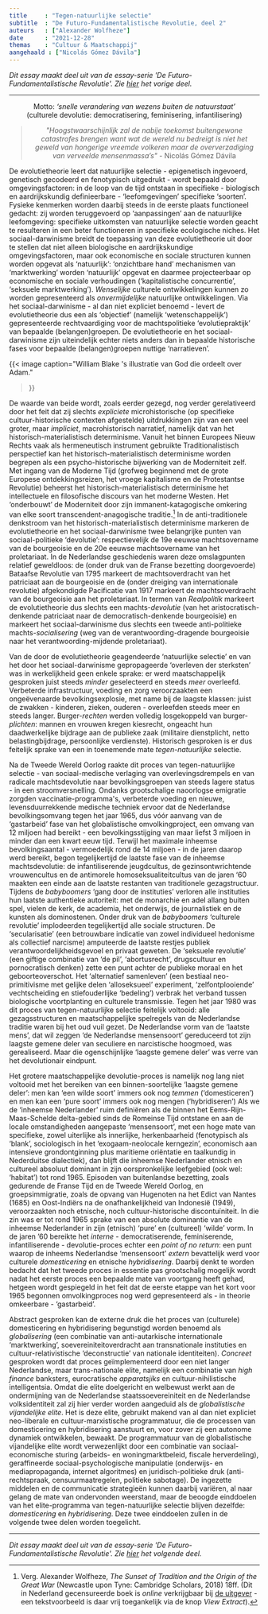 ```yaml
---
title     : "Tegen-natuurlijke selectie"
subtitle  : "De Futuro-Fundamentalistische Revolutie, deel 2"
auteurs   : ["Alexander Wolfheze"]
date      : "2021-12-28"
themas    : "Cultuur & Maatschappij"
aangehaald : ["Nicolás Gómez Dávila"]
---
```



_Dit essay maakt deel uit van de essay-serie 'De Futuro-Fundamentalistische Revolutie'. Zie [hier](https://reactionair.nl/artikelen/devolutie-theorie/) het vorige deel._

---


<p style="text-align: center;">
Motto: <i>‘snelle verandering van wezens buiten de natuurstaat’</i><br>
(culturele devolutie: democratisering, feminisering, infantilisering)
</p>

<blockquote style="text-align: center;">
<p><i>"Hoogstwaarschijnlijk zal de nabije toekomst buitengewone catastrofes brengen want wat de wereld nu bedreigt is niet het geweld van hongerige vreemde volkeren maar de oververzadiging van verveelde mensenmassa’s"</i> - Nicolás Gómez Dávila</p>
</blockquote>

De evolutietheorie leert dat natuurlijke selectie - epigenetisch ingevoerd, genetisch gecodeerd en fenotypisch uitgedrukt - wordt bepaald door omgevingsfactoren: in de loop van de tijd ontstaan in specifieke - biologisch en aardrijkskundig definieerbare - ‘leefomgevingen’ specifieke ‘soorten’. Fysieke kenmerken worden daarbij steeds in de eerste plaats functioneel gedacht: zij worden teruggevoerd op ‘aanpassingen’ aan de natuurlijke leefomgeving: specifieke uitkomsten van natuurlijke selectie worden geacht te resulteren in een beter functioneren in specifieke ecologische niches. Het sociaal-darwinisme breidt de toepassing van deze evolutietheorie uit door te stellen dat niet alleen biologische en aardrijkskundige omgevingsfactoren, maar ook economische en sociale structuren kunnen worden opgevat als ‘natuurlijk’: ‘onzichtbare hand’ mechanismen van ‘marktwerking’ worden ‘natuurlijk’ opgevat en daarmee projecteerbaar op economische en sociale verhoudingen (‘kapitalistische concurrentie’, ‘seksuele marktwerking’). _Wenselijke_ culturele ontwikkelingen kunnen zo worden gepresenteerd als _onvermijdelijke_ natuurlijke ontwikkelingen. Via het sociaal-darwinisme - al dan niet expliciet benoemd - levert de evolutietheorie dus een als ‘objectief’ (namelijk ‘wetenschappelijk’) gepresenteerde rechtvaardiging voor de machtspolitieke ‘evolutiepraktijk’ van bepaalde (belangen)groepen. De evolutietheorie en het sociaal-darwinisme zijn uiteindelijk echter niets anders dan in bepaalde historische fases voor bepaalde (belangen)groepen nuttige ‘narratieven’.

{{< image
	caption="William Blake 's illustratie van God die ordeelt over Adam."
>}}

De waarde van beide wordt, zoals eerder gezegd, nog verder gerelativeerd door het feit dat zij slechts _expliciete_ microhistorische (op specifieke cultuur-historische contexten afgestelde) uitdrukkingen zijn van een veel groter, maar _impliciet_, macrohistorisch narratief, namelijk dat van het historisch-materialistisch determinisme. Vanuit het binnen Europees Nieuw Rechts vaak als hermeneutisch instrument gebruikte Traditionalistisch perspectief kan het historisch-materialistisch determinisme worden begrepen als een psycho-historische bijwerking van de Moderniteit zelf. Met ingang van de Moderne Tijd (grofweg beginnend met de grote Europese ontdekkingsreizen, het vroege kapitalisme en de Protestantse Revolutie) beheerst het historisch-materialistisch determinisme het intellectuele en filosofische discours van het moderne Westen. Het ‘onderbouwt’ de Moderniteit door zijn immanent-katagogische omkering van elke soort transcendent-anagogische traditie.[^1] In de anti-traditionele denkstroom van het historisch-materialistisch determinisme markeren de evolutietheorie en het sociaal-darwinisme twee belangrijke punten van sociaal-politieke ‘devolutie’: respectievelijk de 19e eeuwse machtsovername van de bourgeoisie en de 20e eeuwse machtsovername van het proletariaat. In de Nederlandse geschiedenis waren deze omslagpunten relatief geweldloos: de (onder druk van de Franse bezetting doorgevoerde) Bataafse Revolutie van 1795 markeert de machtsoverdracht van het patriciaat aan de bourgeoisie en de (onder dreiging van internationale revolutie) afgekondigde Pacificatie van 1917 markeert de machtsoverdracht van de bourgeoisie aan het proletariaat. In termen van _Realpolitik_ markeert de evolutietheorie dus slechts een machts-<i>devolutie</i> (van het aristocratisch-denkende patriciaat naar de democratisch-denkende bourgeoisie) en markeert het sociaal-darwinisme dus slechts een tweede anti-politieke machts-<i>socialisering</i> (weg van de verantwoording-dragende bourgeoisie naar het verantwoording-mijdende proletariaat).

Van de door de evolutietheorie geagendeerde ‘natuurlijke selectie’ en van het door het sociaal-darwinisme gepropageerde ‘overleven der sterksten’ was in werkelijkheid geen enkele sprake: er werd maatschappelijk gesproken juist steeds _minder_ geselecteerd en steeds _meer_ overleefd. Verbeterde infrastructuur, voeding en zorg veroorzaakten een ongeëvenaarde bevolkingsexplosie, met name bij de laagste klassen: juist de zwakken - kinderen, zieken, ouderen - overleefden steeds meer en steeds langer. Burger-<i>rechten</i> werden volledig losgekoppeld van burger-<i>plichten</i>: mannen en vrouwen kregen kiesrecht, ongeacht hun daadwerkelijke bijdrage aan de publieke zaak (militaire dienstplicht, netto belastingbijdrage, persoonlijke verdienste). Historisch gesproken is er dus feitelijk sprake van een in toenemende mate _tegen-natuurlijke_ selectie.

Na de Tweede Wereld Oorlog raakte dit proces van tegen-natuurlijke selectie - van sociaal-medische verlaging van overlevingsdrempels en van radicale machtsdevolutie naar bevolkingsgroepen van steeds lagere status - in een stroomversnelling. Ondanks grootschalige naoorlogse emigratie zorgden vaccinatie-programma's, verbeterde voeding en nieuwe, levensduurrekkende medische techniek ervoor dat de Nederlandse bevolkingsomvang tegen het jaar 1965, dus vóór aanvang van de ‘gastarbeid’ fase van het globalistische omvolkingproject, een omvang van 12 miljoen had bereikt - een bevolkingsstijging van maar liefst 3 miljoen in minder dan een kwart eeuw tijd. Terwijl het maximale inheemse bevolkingsaantal - vermoedelijk rond de 14 miljoen - in de jaren daarop werd bereikt, begon tegelijkertijd de laatste fase van de inheemse machtsdevolutie: de infantiliserende jeugdcultus, de gezinsontwrichtende vrouwencultus en de antimorele homoseksualiteitcultus van de jaren ‘60 maakten een einde aan de laatste restanten van traditionele gezagstructuur. Tijdens de _babyboomers_ ‘gang door de instituties’ verloren alle instituties hun laatste authentieke autoriteit: met de monarchie en adel allang buiten spel, vielen de kerk, de academia, het onderwijs, de journalistiek en de kunsten als dominostenen. Onder druk van de _babyboomers_ ‘culturele revolutie’ implodeerden tegelijkertijd alle sociale structuren. De ‘secularisatie’ (een betrouwbare indicatie van zowel individueel hedonisme als collectief narcisme) amputeerde de laatste restjes publiek verantwoordelijkheidsgevoel en privaat geweten. De ‘seksuele revolutie’ (een giftige combinatie van ‘de pil’, ‘abortusrecht’, drugscultuur en pornocratisch denken) zette een punt achter de publieke moraal en het geboorteoverschot. Het ‘alternatief samenleven’ (een bestiaal neo-primitivisme met gelijke delen ‘alloseksueel’ experiment, ‘zelfontplooiende’ vechtscheiding en stiefouderlijke ‘bedeling’) verbrak het verband tussen biologische voortplanting en culturele transmissie. Tegen het jaar 1980 was dit proces van tegen-natuurlijke selectie feitelijk voltooid: alle gezagsstructuren en maatschappelijke spelregels van de Nederlandse traditie waren bij het oud vuil gezet. De Nederlandse vorm van de ‘laatste mens’, dat wil zeggen ‘de Nederlandse mensensoort’ gereduceerd tot zijn laagste gemene deler van seculiere en narcistische hoogmoed, was gerealiseerd. Maar die ogenschijnlijke ‘laagste gemene deler’ was verre van het devolutionair eindpunt.

Het grotere maatschappelijke devolutie-proces is namelijk nog lang niet voltooid met het bereiken van een binnen-soortelijke ‘laagste gemene deler’: men kan ‘een wilde soort’ immers ook nog _temmen_ (‘domesticeren’) en men kan een ‘pure soort’ immers ook nog mengen (‘hybridiseren’) Als we de ‘inheemse Nederlander’ ruim definiëren als de binnen het Eems-Rijn-Maas-Schelde delta-gebied sinds de Romeinse Tijd ontstane en aan de locale omstandigheden aangepaste ‘mensensoort’, met een hoge mate van specifieke, zowel uiterlijke als innerlijke, herkenbaarheid (fenotypisch als ‘blank’, sociologisch in het ‘exogaam-neolocale kerngezin’, economisch aan intensieve grondontginning plus maritieme oriëntatie en taalkundig in Nederduitse dialectiek), dan blijft die inheemse Nederlander etnisch en cultureel absoluut dominant in zijn oorspronkelijke leefgebied (ook wel: ‘habitat’) tot rond 1965. Episoden van buitenlandse bezetting, zoals gedurende de Franse Tijd en de Tweede Wereld Oorlog, en groepsimmigratie, zoals de opvang van Hugenoten na het Edict van Nantes (1685) en Oost-Indiërs na de onafhankelijkheid van Indonesië (1949), veroorzaakten noch etnische, noch cultuur-historische discontuïniteit. In die zin was er tot rond 1965 sprake van een absolute dominantie van de inheemse Nederlander in zijn (etnisch) ‘pure’ en (cultureel) ‘wilde’ vorm. In de jaren ’60 bereikte het _interne_ - democratiserende, feminiserende, infantiliserende - devolutie-proces echter een _point of no return_: een punt waarop de inheems Nederlandse ‘mensensoort’ _extern_ bevattelijk werd voor culturele _domesticering_ en etnische _hybridisering_. Daarbij denkt te worden bedacht dat het tweede proces in essentie pas grootschalig mogelijk wordt nadat het eerste proces een bepaalde mate van voortgang heeft gehad, hetgeen wordt gespiegeld in het feit dat de eerste etappe van het kort voor 1965 begonnen omvolkingproces nog werd gepresenteerd als - in theorie omkeerbare - ‘gastarbeid’.

Abstract gesproken kan de externe druk die het proces van (culturele) domesticering en hybridisering begunstigd worden benoemd als _globalisering_ (een combinatie van anti-autarkische internationale ‘marktwerking’, soevereiniteitoverdracht aan transnationale instituties en cultuur-relativistische ‘deconstructie’ van nationale identiteiten). _Concreet_ gesproken wordt dat proces geïmplementeerd door een niet langer Nederlandse, maar trans-nationale elite, namelijk een combinatie van _high finance_ banksters, eurocratische _apparatsjiks_ en cultuur-nihilistische intelligentsia. Omdat die elite doelgericht en welbewust werkt aan de ondermijning van de Nederlandse staatssoevereiniteit en de Nederlandse volksidentiteit zal zij hier verder worden aangeduid als de _globalistische vijandelijke elite_. Het is deze elite, gebruikt makend van al dan niet expliciet neo-liberale en cultuur-marxistische programmatuur, die de processen van domesticering en hybridisering aanstuurt en, voor zover zij een autonome dynamiek ontwikkelen, bewaakt. De programmatuur van de globalistische vijandelijke elite wordt verwezenlijkt door een combinatie van sociaal-economische sturing (arbeids- en woningmarktbeleid, fiscale herverdeling), geraffineerde sociaal-psychologische manipulatie (onderwijs- en mediapropaganda, internet algoritmes) en juridisch-politieke druk (anti-rechtspraak, censuurmaatregelen, politieke sabotage). De ingezette middelen en de communicatie strategieën kunnen daarbij variëren, al naar gelang de mate van ondervonden weerstand, maar de beoogde einddoelen van het elite-programma van tegen-natuurlijke selectie blijven dezelfde: _domesticering_ en _hybridisering_. Deze twee einddoelen zullen in de volgende twee delen worden toegelicht. 


---

_Dit essay maakt deel uit van de essay-serie 'De Futuro-Fundamentalistische Revolutie'. Zie [hier](https://reactionair.nl/artikelen/domesticering/) het volgende deel._


[^1]: Verg. Alexander Wolfheze, _The Sunset of Tradition and the Origin of the Great War_ (Newcastle upon Tyne: Cambridge Scholars, 2018) 18ff. (Dit in Nederland gecensureerde boek is _online_ verkrijgbaar bij [de uitgever](https://www.cambridgescholars.com/the-sunset-of-tradition-and-the-origin-of-the-great-war) - een tekstvoorbeeld is daar vrij toegankelijk via de knop _View Extract_).
